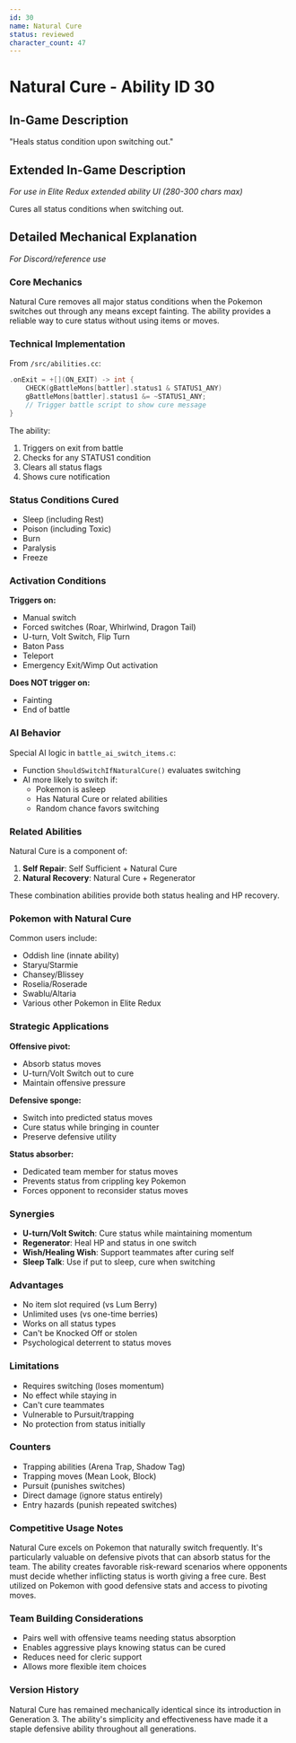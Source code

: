 ```yaml
---
id: 30
name: Natural Cure
status: reviewed
character_count: 47
---
```


# Natural Cure - Ability ID 30

## In-Game Description
"Heals status condition upon switching out."

## Extended In-Game Description
*For use in Elite Redux extended ability UI (280-300 chars max)*

Cures all status conditions when switching out.

## Detailed Mechanical Explanation
*For Discord/reference use*

### Core Mechanics
Natural Cure removes all major status conditions when the Pokemon switches out through any means except fainting. The ability provides a reliable way to cure status without using items or moves.

### Technical Implementation
From `/src/abilities.cc`:
```cpp
.onExit = +[](ON_EXIT) -> int {
    CHECK(gBattleMons[battler].status1 & STATUS1_ANY)
    gBattleMons[battler].status1 &= ~STATUS1_ANY;
    // Trigger battle script to show cure message
}
```

The ability:
1. Triggers on exit from battle
2. Checks for any STATUS1 condition
3. Clears all status flags
4. Shows cure notification

### Status Conditions Cured
- Sleep (including Rest)
- Poison (including Toxic)
- Burn
- Paralysis  
- Freeze

### Activation Conditions
**Triggers on:**
- Manual switch
- Forced switches (Roar, Whirlwind, Dragon Tail)
- U-turn, Volt Switch, Flip Turn
- Baton Pass
- Teleport
- Emergency Exit/Wimp Out activation

**Does NOT trigger on:**
- Fainting
- End of battle

### AI Behavior
Special AI logic in `battle_ai_switch_items.c`:
- Function `ShouldSwitchIfNaturalCure()` evaluates switching
- AI more likely to switch if:
  - Pokemon is asleep
  - Has Natural Cure or related abilities
  - Random chance favors switching

### Related Abilities
Natural Cure is a component of:
1. **Self Repair**: Self Sufficient + Natural Cure
2. **Natural Recovery**: Natural Cure + Regenerator

These combination abilities provide both status healing and HP recovery.

### Pokemon with Natural Cure
Common users include:
- Oddish line (innate ability)
- Staryu/Starmie
- Chansey/Blissey
- Roselia/Roserade
- Swablu/Altaria
- Various other Pokemon in Elite Redux

### Strategic Applications

**Offensive pivot:**
- Absorb status moves
- U-turn/Volt Switch out to cure
- Maintain offensive pressure

**Defensive sponge:**
- Switch into predicted status moves
- Cure status while bringing in counter
- Preserve defensive utility

**Status absorber:**
- Dedicated team member for status moves
- Prevents status from crippling key Pokemon
- Forces opponent to reconsider status moves

### Synergies
- **U-turn/Volt Switch**: Cure status while maintaining momentum
- **Regenerator**: Heal HP and status in one switch
- **Wish/Healing Wish**: Support teammates after curing self
- **Sleep Talk**: Use if put to sleep, cure when switching

### Advantages
- No item slot required (vs Lum Berry)
- Unlimited uses (vs one-time berries)
- Works on all status types
- Can't be Knocked Off or stolen
- Psychological deterrent to status moves

### Limitations
- Requires switching (loses momentum)
- No effect while staying in
- Can't cure teammates
- Vulnerable to Pursuit/trapping
- No protection from status initially

### Counters
- Trapping abilities (Arena Trap, Shadow Tag)
- Trapping moves (Mean Look, Block)
- Pursuit (punishes switches)
- Direct damage (ignore status entirely)
- Entry hazards (punish repeated switches)

### Competitive Usage Notes
Natural Cure excels on Pokemon that naturally switch frequently. It's particularly valuable on defensive pivots that can absorb status for the team. The ability creates favorable risk-reward scenarios where opponents must decide whether inflicting status is worth giving a free cure. Best utilized on Pokemon with good defensive stats and access to pivoting moves.

### Team Building Considerations
- Pairs well with offensive teams needing status absorption
- Enables aggressive plays knowing status can be cured
- Reduces need for cleric support
- Allows more flexible item choices

### Version History
Natural Cure has remained mechanically identical since its introduction in Generation 3. The ability's simplicity and effectiveness have made it a staple defensive ability throughout all generations.